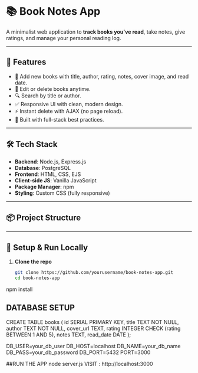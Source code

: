 # 📚 Book Notes App

A minimalist web application to **track books you've read**, take notes, give ratings, and manage your personal reading log.

---

## 🚀 Features

- 📖 Add new books with title, author, rating, notes, cover image, and read date.
- 📝 Edit or delete books anytime.
- 🔍 Search by title or author.
- ✅ Responsive UI with clean, modern design.
- ⚡️ Instant delete with AJAX (no page reload).
- 🎯 Built with full-stack best practices.

---

## 🛠 Tech Stack

- **Backend**: Node.js, Express.js
- **Database**: PostgreSQL
- **Frontend**: HTML, CSS, EJS
- **Client-side JS**: Vanilla JavaScript
- **Package Manager**: npm
- **Styling**: Custom CSS (fully responsive)

---

## 📦 Project Structure


---

## 🧪 Setup & Run Locally

1. **Clone the repo**
   ```bash
   git clone https://github.com/yourusername/book-notes-app.git
   cd book-notes-app
npm install


## DATABASE SETUP

CREATE TABLE books (
    id SERIAL PRIMARY KEY,
    title TEXT NOT NULL,
    author TEXT NOT NULL,
    cover_url TEXT,
    rating INTEGER CHECK (rating BETWEEN 1 AND 5),
    notes TEXT,
    read_date DATE
);

DB_USER=your_db_user
DB_HOST=localhost
DB_NAME=your_db_name
DB_PASS=your_db_password
DB_PORT=5432
PORT=3000

##RUN THE APP
node server.js
VISIT :
http://localhost:3000
